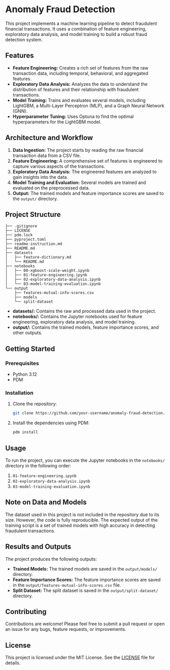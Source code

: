 # Anomaly Fraud Detection

This project implements a machine learning pipeline to detect fraudulent financial transactions. It uses a combination of feature engineering, exploratory data analysis, and model training to build a robust fraud detection system.

## Features

- **Feature Engineering:** Creates a rich set of features from the raw transaction data, including temporal, behavioral, and aggregated features.
- **Exploratory Data Analysis:** Analyzes the data to understand the distribution of features and their relationship with fraudulent transactions.
- **Model Training:** Trains and evaluates several models, including LightGBM, a Multi-Layer Perceptron (MLP), and a Graph Neural Network (GNN).
- **Hyperparameter Tuning:** Uses Optuna to find the optimal hyperparameters for the LightGBM model.

## Architecture and Workflow

1.  **Data Ingestion:** The project starts by reading the raw financial transaction data from a CSV file.
2.  **Feature Engineering:** A comprehensive set of features is engineered to capture various aspects of the transactions.
3.  **Exploratory Data Analysis:** The engineered features are analyzed to gain insights into the data.
4.  **Model Training and Evaluation:** Several models are trained and evaluated on the preprocessed data.
5.  **Output:** The trained models and feature importance scores are saved to the `output/` directory.

## Project Structure

```
├── .gitignore
├── LICENSE
├── pdm.lock
├── pyproject.toml
├── readme-instruction.md
├── README.md
├── datasets
│   ├── feature-dictionary.md
│   └── README.md
├── notebooks
│   ├── 00-xgboost-scale-weight.ipynb
│   ├── 01-feature-engineering.ipynb
│   ├── 02-exploratory-data-analysis.ipynb
│   └── 03-model-training-evaluation.ipynb
└── output
    ├── features-mutual-info-scores.csv
    ├── models
    └── split-dataset
```

-   **datasets/:** Contains the raw and processed data used in the project.
-   **notebooks/:** Contains the Jupyter notebooks used for feature engineering, exploratory data analysis, and model training.
-   **output/:** Contains the trained models, feature importance scores, and other outputs.

## Getting Started

### Prerequisites

-   Python 3.12
-   PDM

### Installation

1.  Clone the repository:
    ```bash
    git clone https://github.com/your-username/anomaly-fraud-detection.git
    ```
2.  Install the dependencies using PDM:
    ```bash
    pdm install
    ```

## Usage

To run the project, you can execute the Jupyter notebooks in the `notebooks/` directory in the following order:

1.  `01-feature-engineering.ipynb`
2.  `02-exploratory-data-analysis.ipynb`
3.  `03-model-training-evaluation.ipynb`

## Note on Data and Models

The dataset used in this project is not included in the repository due to its size. However, the code is fully reproducible. The expected output of the training script is a set of trained models with high accuracy in detecting fraudulent transactions.

## Results and Outputs

The project produces the following outputs:

-   **Trained Models:** The trained models are saved in the `output/models/` directory.
-   **Feature Importance Scores:** The feature importance scores are saved in the `output/features-mutual-info-scores.csv` file.
-   **Split Dataset:** The split dataset is saved in the `output/split-dataset/` directory.

## Contributing

Contributions are welcome! Please feel free to submit a pull request or open an issue for any bugs, feature requests, or improvements.

## License

This project is licensed under the MIT License. See the [LICENSE](LICENSE) file for details.
